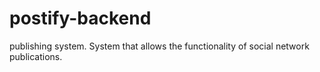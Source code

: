 # postify-backend
publishing system. System that allows the functionality of social network publications.
